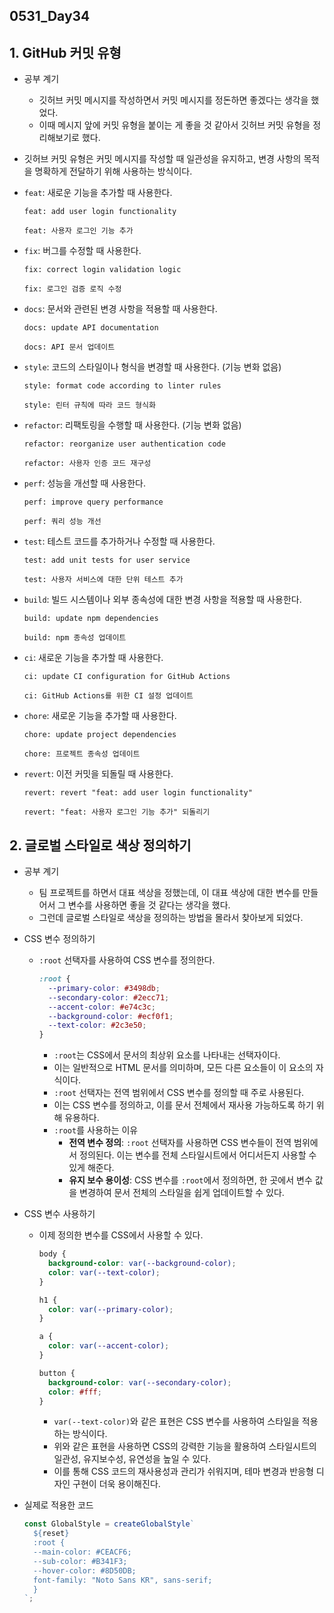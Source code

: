 ## 0531_Day34

## 1. GitHub 커밋 유형

- 공부 계기

  - 깃허브 커밋 메시지를 작성하면서 커밋 메시지를 정돈하면 좋겠다는 생각을 했었다.
  - 이때 메시지 앞에 커밋 유형을 붙이는 게 좋을 것 같아서 깃허브 커밋 유형을 정리해보기로 했다.

- 깃허브 커밋 유형은 커밋 메시지를 작성할 때 일관성을 유지하고, 변경 사항의 목적을 명확하게 전달하기 위해 사용하는 방식이다.
- `feat`: 새로운 기능을 추가할 때 사용한다.
  ```
  feat: add user login functionality
  ```
  ```
  feat: 사용자 로그인 기능 추가
  ```
- `fix`: 버그를 수정할 때 사용한다.
  ```
  fix: correct login validation logic
  ```
  ```
  fix: 로그인 검증 로직 수정
  ```
- `docs`: 문서와 관련된 변경 사항을 적용할 때 사용한다.
  ```
  docs: update API documentation
  ```
  ```
  docs: API 문서 업데이트
  ```
- `style`: 코드의 스타일이나 형식을 변경할 때 사용한다. (기능 변화 없음)
  ```
  style: format code according to linter rules
  ```
  ```
  style: 린터 규칙에 따라 코드 형식화
  ```
- `refactor`: 리팩토링을 수행할 때 사용한다. (기능 변화 없음)
  ```
  refactor: reorganize user authentication code
  ```
  ```
  refactor: 사용자 인증 코드 재구성
  ```
- `perf`: 성능을 개선할 때 사용한다.
  ```
  perf: improve query performance
  ```
  ```
  perf: 쿼리 성능 개선
  ```
- `test`: 테스트 코드를 추가하거나 수정할 때 사용한다.
  ```
  test: add unit tests for user service
  ```
  ```
  test: 사용자 서비스에 대한 단위 테스트 추가
  ```
- `build`: 빌드 시스템이나 외부 종속성에 대한 변경 사항을 적용할 때 사용한다.
  ```
  build: update npm dependencies
  ```
  ```
  build: npm 종속성 업데이트
  ```
- `ci`: 새로운 기능을 추가할 때 사용한다.
  ```
  ci: update CI configuration for GitHub Actions
  ```
  ```
  ci: GitHub Actions를 위한 CI 설정 업데이트
  ```
- `chore`: 새로운 기능을 추가할 때 사용한다.
  ```
  chore: update project dependencies
  ```
  ```
  chore: 프로젝트 종속성 업데이트
  ```
- `revert`: 이전 커밋을 되돌릴 때 사용한다.
  ```
  revert: revert "feat: add user login functionality"
  ```
  ```
  revert: "feat: 사용자 로그인 기능 추가" 되돌리기
  ```

## 2. 글로벌 스타일로 색상 정의하기

- 공부 계기

  - 팀 프로젝트를 하면서 대표 색상을 정했는데, 이 대표 색상에 대한 변수를 만들어서 그 변수를 사용하면 좋을 것 같다는 생각을 했다.
  - 그런데 글로벌 스타일로 색상을 정의하는 방법을 몰라서 찾아보게 되었다.

- CSS 변수 정의하기

  - `:root` 선택자를 사용하여 CSS 변수를 정의한다.
    ```css
    :root {
      --primary-color: #3498db;
      --secondary-color: #2ecc71;
      --accent-color: #e74c3c;
      --background-color: #ecf0f1;
      --text-color: #2c3e50;
    }
    ```
    - `:root`는 CSS에서 문서의 최상위 요소를 나타내는 선택자이다.
    - 이는 일반적으로 HTML 문서를 의미하며, 모든 다른 요소들이 이 요소의 자식이다.
    - `:root` 선택자는 전역 범위에서 CSS 변수를 정의할 때 주로 사용된다.
    - 이는 CSS 변수를 정의하고, 이를 문서 전체에서 재사용 가능하도록 하기 위해 유용하다.
    - `:root`를 사용하는 이유
      - **전역 변수 정의**: `:root` 선택자를 사용하면 CSS 변수들이 전역 범위에서 정의된다. 이는 변수를 전체 스타일시트에서 어디서든지 사용할 수 있게 해준다.
      - **유지 보수 용이성**: CSS 변수를 `:root`에서 정의하면, 한 곳에서 변수 값을 변경하여 문서 전체의 스타일을 쉽게 업데이트할 수 있다.

- CSS 변수 사용하기

  - 이제 정의한 변수를 CSS에서 사용할 수 있다.

    ```css
    body {
      background-color: var(--background-color);
      color: var(--text-color);
    }

    h1 {
      color: var(--primary-color);
    }

    a {
      color: var(--accent-color);
    }

    button {
      background-color: var(--secondary-color);
      color: #fff;
    }
    ```

    - `var(--text-color)`와 같은 표현은 CSS 변수를 사용하여 스타일을 적용하는 방식이다.
    - 위와 같은 표현을 사용하면 CSS의 강력한 기능을 활용하여 스타일시트의 일관성, 유지보수성, 유연성을 높일 수 있다.
    - 이를 통해 CSS 코드의 재사용성과 관리가 쉬워지며, 테마 변경과 반응형 디자인 구현이 더욱 용이해진다.

- 실제로 적용한 코드
  ```jsx
  const GlobalStyle = createGlobalStyle`
    ${reset}
    :root {
    --main-color: #CEACF6;
    --sub-color: #B341F3;
    --hover-color: #8D50DB;
    font-family: "Noto Sans KR", sans-serif;
    }
  `;
  ```
